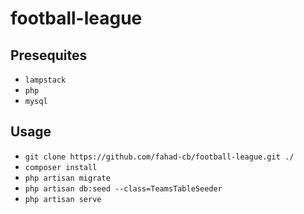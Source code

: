 # football-league


## Presequites 
- `lampstack`
- `php`
- `mysql`

## Usage

-   `git clone https://github.com/fahad-cb/football-league.git ./`
-   `composer install`
-   `php artisan migrate`
-   `php artisan db:seed --class=TeamsTableSeeder`
-   `php artisan serve`
